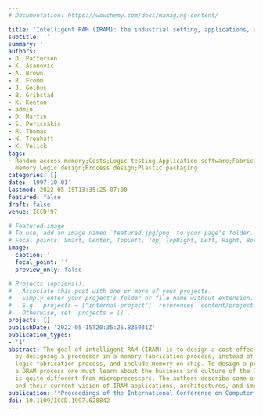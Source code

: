 ```yaml
---
# Documentation: https://wowchemy.com/docs/managing-content/

title: 'Intelligent RAM (IRAM): the industrial setting, applications, and architectures'
subtitle: ''
summary: ''
authors:
- D. Patterson
- K. Asanovic
- A. Brown
- R. Fromm
- J. Golbus
- B. Gribstad
- K. Keeton
- admin
- D. Martin
- S. Perissakis
- R. Thomas
- N. Treuhaft
- K. Yelick
tags:
- Random access memory;Costs;Logic testing;Application software;Fabrication;Microprocessors;Read-write
  memory;Logic design;Process design;Plastic packaging
categories: []
date: '1997-10-01'
lastmod: 2022-05-15T13:35:25-07:00
featured: false
draft: false
venue: ICCD'97

# Featured image
# To use, add an image named `featured.jpg/png` to your page's folder.
# Focal points: Smart, Center, TopLeft, Top, TopRight, Left, Right, BottomLeft, Bottom, BottomRight.
image:
  caption: ''
  focal_point: ''
  preview_only: false

# Projects (optional).
#   Associate this post with one or more of your projects.
#   Simply enter your project's folder or file name without extension.
#   E.g. `projects = ["internal-project"]` references `content/project/deep-learning/index.md`.
#   Otherwise, set `projects = []`.
projects: []
publishDate: '2022-05-15T20:35:25.836031Z'
publication_types:
- '1'
abstract: The goal of intelligent RAM (IRAM) is to design a cost-effective computer
  by designing a processor in a memory fabrication process, instead of in a conventional
  logic fabrication process, and include memory on-chip. To design a processor in
  a DRAM process one must learn about the business and culture of the DRAMs, which
  is quite different from microprocessors. The authors describe some of those differences
  and their current vision of IRAM applications, architectures, and implementations.
publication: '*Proceedings of the International Conference on Computer Design (ICCD)*'
doi: 10.1109/ICCD.1997.628842
---
```

